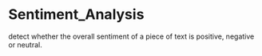 # Sentiment_Analysis
detect whether the overall sentiment of a piece of text is positive, negative or neutral.
